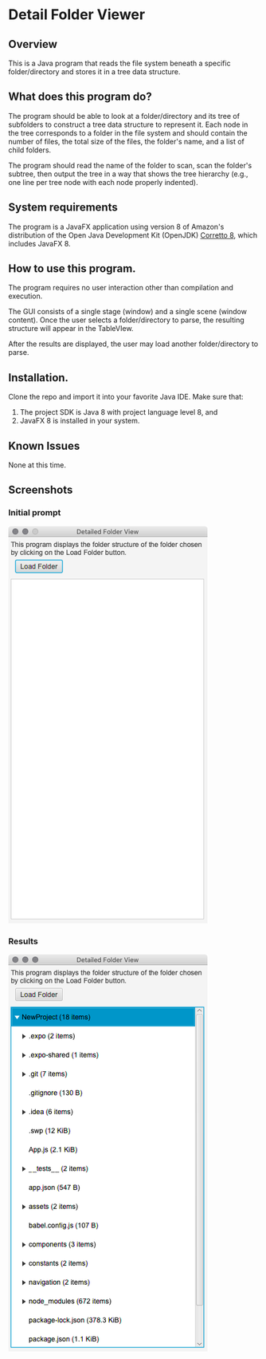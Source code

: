 # Detail Folder Viewer

## Overview
This is a Java program that reads the file system beneath a specific folder/directory and stores it in a tree data structure. 

## What does this program do?
The program should be able to look at a folder/directory and its tree of subfolders to construct a tree data structure to represent it. Each node in the tree corresponds to a folder in the file system and should contain the number of files, the total size of the files, the folder's name, and a list of child folders.

The program should read the name of the folder to scan, scan the folder's subtree, then output the tree in a way that shows the tree hierarchy (e.g., one line per tree node with each node properly indented).

## System requirements
The program is a JavaFX application using version 8 of Amazon's distribution of the Open Java Development Kit (OpenJDK) [Corretto 8](https://aws.amazon.com/corretto/), which includes JavaFX 8.

## How to use this program.
The program requires no user interaction other than compilation and execution.

The GUI consists of a single stage (window) and a single scene (window content). Once the user selects a folder/directory to parse, the resulting structure will appear in the TableVIew.

After the results are displayed, the user may load another folder/directory to parse.

## Installation.
Clone the repo and import it into your favorite Java IDE. Make sure that:
 1. The project SDK is Java 8 with project language level 8, and
 2. JavaFX 8 is installed in your system.

## Known Issues
None at this time.

## Screenshots
### Initial prompt
![Initial Prompt](Screenshots/Initial-Prompt.png)
### Results
![Results](Screenshots/Results.png)
